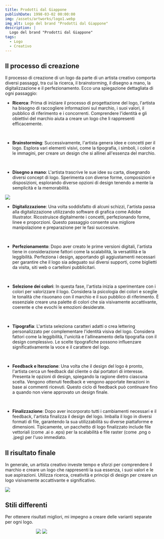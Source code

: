 ```yaml
---
title: Prodotti dal Giappone
publishDate: 1998-03-02 00:00:00
img: /assets/artworks/logo1.webp
img_alt: Logo del brand "Prodotti dal Giappone"
description: |
  Logo del brand "Prodotti dal Giappone"
tags:
  - Logo
  - Creativo
---
```


## Il processo di creazione
Il processo di creazione di un logo da parte di un artista creativo comporta diversi passaggi, tra cui la ricerca, il brainstorming, il disegno a mano, la digitalizzazione e il perfezionamento. Ecco una spiegazione dettagliata di ogni passaggio:

- **Ricerca**: Prima di iniziare il processo di progettazione del logo, l'artista ha bisogno di raccogliere informazioni sul marchio, i suoi valori, il pubblico di riferimento e i concorrenti. Comprendere l'identità e gli obiettivi del marchio aiuta a creare un logo che li rappresenti efficacemente.
<br />

- **Brainstorming**: Successivamente, l'artista genera idee e concetti per il logo. Esplora vari elementi visivi, come la tipografia, i simboli, i colori e le immagini, per creare un design che si allinei all'essenza del marchio.
<br />

- **Disegno a mano**: L'artista trascrive le sue idee su carta, disegnando diversi concept di logo. Sperimenta con diverse forme, composizioni e disposizioni, esplorando diverse opzioni di design tenendo a mente la semplicità e la memorabilità.

<img src="/assets/contentimg/conceptj.png">

- **Digitalizzazione**: Una volta soddisfatto di alcuni schizzi, l'artista passa alla digitalizzazione utilizzando software di grafica come Adobe Illustrator. Ricostruisce digitalmente i concetti, perfezionando forme, linee e proporzioni. Questo passaggio consente una migliore manipolazione e preparazione per le fasi successive.
<br />

- **Perfezionamento**: Dopo aver creato le prime versioni digitali, l'artista tiene in considerazione fattori come la scalabilità, la versatilità e la leggibilità. Perfeziona i design, apportando gli aggiustamenti necessari per garantire che il logo sia adeguato sui diversi supporti, come biglietti da visita, siti web o cartelloni pubblicitari.
<br />

- **Selezione dei colori**: In questa fase, l'artista inizia a sperimentare con i colori per valorizzare il logo. Considera la psicologia dei colori e sceglie le tonalità che risuonano con il marchio e il suo pubblico di riferimento. È essenziale creare una palette di colori che sia visivamente accattivante, coerente e che evochi le emozioni desiderate.
<br />

- **Tipografia**: L'artista seleziona caratteri adatti o crea lettering personalizzato per complementare l'identità visiva del logo. Considera fattori come la leggibilità, l'unicità e l'allineamento della tipografia con il design complessivo. Le scelte tipografiche possono influenzare significativamente la voce e il carattere del logo.
<br />

- **Feedback e Iterazione**: Una volta che il design del logo è pronto, l'artista cerca un feedback dal cliente o dai portatori di interesse. Presenta le opzioni di design, spiegando la ragione dietro ciascuna scelta. Vengono ottenuti feedback e vengono apportate iterazioni in base ai commenti ricevuti. Questo ciclo di feedback può continuare fino a quando non viene approvato un design finale.
<br />

- **Finalizzazione**: Dopo aver incorporato tutti i cambiamenti necessari e il feedback, l'artista finalizza il design del logo. Imballa il logo in diversi formati di file, garantendo la sua utilizzabilità su diverse piattaforme e dimensioni. Tipicamente, un pacchetto di logo finalizzato include file vettoriali (come .ai o .eps) per la scalabilità e file raster (come .png o .jpeg) per l'uso immediato.


## Il risultato finale
In generale, un artista creativo investe tempo e sforzi per comprendere il marchio e creare un logo che rappresenti la sua essenza, i suoi valori e le sue aspirazioni. Utilizza ricerca, creatività e principi di design per creare un logo visivamente accattivante e significativo.

<img src="/assets/contentimg/logoj.png">

## Stili differenti
Per ottenere risultati migliori, mi impegno a creare delle varianti separate per ogni logo.
<script defer src="https://unpkg.com/img-comparison-slider@7/dist/index.js"></script>
<link rel="stylesheet" href="https://unpkg.com/img-comparison-slider@7/dist/styles.css" />

<div class="container">
<img-comparison-slider class="slider-example-opacity-and-size rendered" tabindex="0" style="width:60%; height:60%;">
                      <img slot="first" src="/assets/artworks/logo1.webp" />
                      <img slot="second" src="/assets/contentimg/logo1-alt.webp" />
</img-comparison-slider>
</div>


<style>
.slider-example-opacity-and-size {
    --default-handle-width: 100px;
}

.slider-example-opacity-and-size:focus {
    --default-handle-opacity: 0;
    outline: none;
}

  img-comparison-slider {
	--divider-width: 2px;
    --divider-color: #ac73b8;
}

.container {
  display: flex;
  justify-content: center;
}
</style>